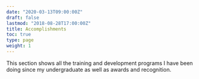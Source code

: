 ```yaml
---
date: "2020-03-13T09:00:00Z"
draft: false
lastmod: "2018-08-28T17:00:00Z"
title: Accomplishments
toc: true
type: page
weight: 1
---
```


This section shows all the training and development programs I have been doing since my undergraduate as well as awards and recognition.